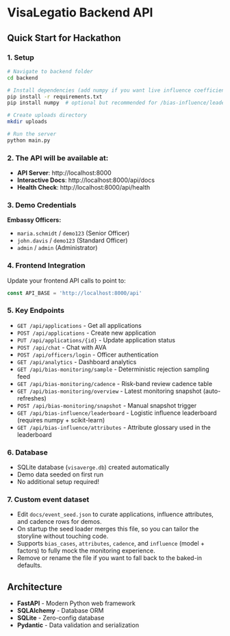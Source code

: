 # VisaLegatio Backend API

## Quick Start for Hackathon

### 1. Setup
```bash
# Navigate to backend folder
cd backend

# Install dependencies (add numpy if you want live influence coefficients)
pip install -r requirements.txt
pip install numpy  # optional but recommended for /bias-influence/leaderboard

# Create uploads directory
mkdir uploads

# Run the server
python main.py
```

### 2. The API will be available at:
- **API Server**: http://localhost:8000
- **Interactive Docs**: http://localhost:8000/api/docs
- **Health Check**: http://localhost:8000/api/health

### 3. Demo Credentials
**Embassy Officers:**
- `maria.schmidt` / `demo123` (Senior Officer)
- `john.davis` / `demo123` (Standard Officer)  
- `admin` / `admin` (Administrator)

### 4. Frontend Integration
Update your frontend API calls to point to:
```javascript
const API_BASE = 'http://localhost:8000/api'
```

### 5. Key Endpoints
- `GET /api/applications` - Get all applications
- `POST /api/applications` - Create new application
- `PUT /api/applications/{id}` - Update application status
- `POST /api/chat` - Chat with AVA
- `POST /api/officers/login` - Officer authentication
- `GET /api/analytics` - Dashboard analytics
- `GET /api/bias-monitoring/sample` - Deterministic rejection sampling feed
- `GET /api/bias-monitoring/cadence` - Risk-band review cadence table
- `GET /api/bias-monitoring/overview` - Latest monitoring snapshot (auto-refreshes)
- `POST /api/bias-monitoring/snapshot` - Manual snapshot trigger
- `GET /api/bias-influence/leaderboard` - Logistic influence leaderboard (requires numpy + scikit-learn)
- `GET /api/bias-influence/attributes` - Attribute glossary used in the leaderboard

### 6. Database
- SQLite database (`visaverge.db`) created automatically
- Demo data seeded on first run
- No additional setup required!

### 7. Custom event dataset
- Edit `docs/event_seed.json` to curate applications, influence attributes, and cadence rows for demos.
- On startup the seed loader merges this file, so you can tailor the storyline without touching code.
- Supports `bias_cases`, `attributes`, `cadence`, and `influence` (model + factors) to fully mock the monitoring experience.
- Remove or rename the file if you want to fall back to the baked-in defaults.

## Architecture
- **FastAPI** - Modern Python web framework
- **SQLAlchemy** - Database ORM
- **SQLite** - Zero-config database
- **Pydantic** - Data validation and serialization
